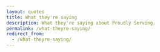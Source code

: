 ```yaml
---
layout: quotes
title: What they're saying
description: What they're saying about Proudly Serving.
permalink: /what-theyre-saying/
redirect_from:
  - /what-theyre-saying/
---
```


